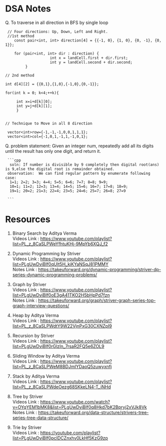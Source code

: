  # DSA Notes 
 
 Q. To traverse in all direction in BFS by single loop
```
 // Four directions: Up, Down, Left and Right.
 //1st method
    const pair<int, int> direction[4] = {{-1, 0}, {1, 0}, {0, -1}, {0, 1}};

    for (pair<int, int> dir : direction) {
                    int x = landCell.first + dir.first;
                    int y = landCell.second + dir.second;
         }

// 2nd method 

int d[4][2] = {{0,1},{1,0},{-1,0},{0,-1}};

for(int k = 0; k<4;++k){

     int x=i+d[k][0];
     int y=j+d[k][1];
     }


// Technique to Move in all 8 direction

 vector<int>row={-1,-1,-1,0,0,1,1,1};
 vector<int>col={-1,0,1,-1,1,-1,0,1};
 ```

 Q. problem statement: Given an integer num, repeatedly add all its digits until the result has only one digit, and return it.

     ```cpp
      soln: If number is divisible by 9 completely then digital root(ans) is 9,else the digital root is remainder obtained.
     observation:  We can find regular pattern by enumerate following case:
      1=1; 2=2; 3=3; 4=4; 5=5; 6=6; 7=7; 8=8; 9=9;
      10=1; 11=2; 12=3; 13=4; 14=5; 15=6; 16=7; 17=8; 18=9;
      19=1; 20=2; 21=3; 22=4; 23=5; 24=6; 25=7; 26=8; 27=9   

     ```






# Resources


1. Binary Search by Aditya Verma <br/>
    Videos Link : https://www.youtube.com/playlist?list=PL_z_8CaSLPWeYfhtuKHj-9MpYb6XQJ_f2

2. Dynamic Programming by Striver <br/>
    Videos Link : https://www.youtube.com/playlist?list=PLgUwDviBIf0qUlt5H_kiKYaNSqJ81PMMY <br/>
    Notes Link : https://takeuforward.org/dynamic-programming/striver-dp-series-dynamic-programming-problems/

3. Graph by Striver <br/>
    Videos Link : https://www.youtube.com/playlist?list=PLgUwDviBIf0oE3gA41TKO2H5bHpPd7fzn <br/>
    Notes Link : https://takeuforward.org/graph/striver-graph-series-top-graph-interview-questions/

4. Heap by Aditya Verma <br/>
    Videos Link : https://www.youtube.com/playlist?list=PL_z_8CaSLPWdtY9W22VjnPxG30CXNZpI9

5. Recursion by Striver <br/>
    Videos Link : https://www.youtube.com/playlist?list=PLgUwDviBIf0rGlzIn_7rsaR2FQ5e6ZOL9

6. Sliding Window by Aditya Verma <br/>
    Videos Link : https://www.youtube.com/playlist?list=PL_z_8CaSLPWeM8BDJmIYDaoQ5zuwyxnfj

7. Stack by Aditya Verma <br/>
    Videos Link : https://www.youtube.com/playlist?list=PL_z_8CaSLPWdeOezg68SKkeLN4-T_jNHd

8. Tree by Striver <br/>
    Videos Link : https://www.youtube.com/watch?v=OYqYEM1bMK8&list=PLgUwDviBIf0q8Hkd7bK2Bpryj2xVJk8Vk <br/>
    Notes Link : https://takeuforward.org/data-structure/strivers-tree-series-tree-data-structure/

9. Trie by Striver <br/>
    Videos Link : https://youtube.com/playlist?list=PLgUwDviBIf0pcIDCZnxhv0LkHf5KzG9zp

